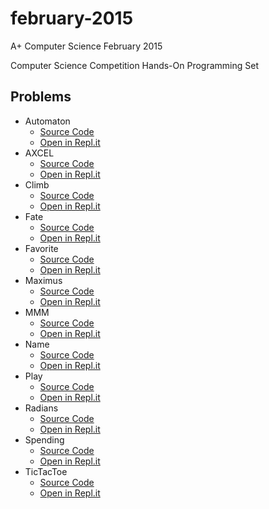 # february-2015

A+ Computer Science February 2015

Computer Science Competition Hands-On Programming Set

## Problems

* Automaton
    * [Source Code][1a]
    * [Open in Repl.it][1b]
* AXCEL
    * [Source Code][2a]
    * [Open in Repl.it][2b]
* Climb
    * [Source Code][3a]
    * [Open in Repl.it][3b]
* Fate
    * [Source Code][4a]
    * [Open in Repl.it][4b]
* Favorite
    * [Source Code][5a]
    * [Open in Repl.it][5b]
* Maximus
    * [Source Code][6a]
    * [Open in Repl.it][6b]
* MMM
    * [Source Code][7a]
    * [Open in Repl.it][7b]
* Name
    * [Source Code][8a]
    * [Open in Repl.it][8b]
* Play
    * [Source Code][9a]
    * [Open in Repl.it][9b]
* Radians
    * [Source Code][10a]
    * [Open in Repl.it][10b]
* Spending
    * [Source Code][11a]
    * [Open in Repl.it][11b]
* TicTacToe
    * [Source Code][12a]
    * [Open in Repl.it][12b]

[1a]: ./1/Automaton.java
[1b]: https://Repl.it/@Xevion/A-Computer-Science-February-2015-Automaton
[1c]: ./1/Automaton.MD
[2a]: ./2/AXCEL.java
[2b]: https://notyet.implemented/
[2c]: ./2/AXCEL.MD
[3a]: ./3/Climb.java
[3b]: https://Repl.it/@Xevion/A-Computer-Science-February-2015-Climb
[3c]: ./3/Climb.MD
[4a]: ./4/Fate.java
[4b]: https://Repl.it/@Xevion/A-Computer-Science-February-2015-Fate
[4c]: ./4/Fate.MD
[5a]: ./5/Favorite.java
[5b]: https://Repl.it/@Xevion/A-Computer-Science-February-2015-Favorite
[5c]: ./5/Favorite.MD
[6a]: ./6/Maximus.java
[6b]: https://notyet.implemented/
[6c]: ./6/Maximus.MD
[7a]: ./7/MMM.java
[7b]: https://Repl.it/@Xevion/A-Computer-Science-February-2015-MMM
[7c]: ./7/MMM.MD
[8a]: ./8/Name.java
[8b]: https://Repl.it/@Xevion/A-Computer-Science-February-2015-Name
[8c]: ./8/Name.MD
[9a]: ./9/Play.java
[9b]: https://Repl.it/@Xevion/A-Computer-Science-February-2015-Play
[9c]: ./9/Play.MD
[10a]: ./10/Radians.java
[10b]: https://Repl.it/@Xevion/A-Computer-Science-February-2015-Radians
[10c]: ./10/Radians.MD
[11a]: ./11/Spending.java
[11b]: https://Repl.it/@Xevion/A-Computer-Science-February-2015-Spending-partial
[11c]: ./11/Spending.MD
[12a]: ./12/TicTacToe.java
[12b]: https://Repl.it/@Xevion/A-Computer-Science-February-2015-TicTacToe